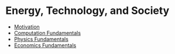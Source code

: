 # Energy, Technology, and Society

* [Motivation](motivation.md)
* [Computation Fundamentals](computation-fundamentals.md)
* [Physics Fundamentals](physics-fundamentals.md)
* [Economics Fundamentals](economics-fundamentals.md)
